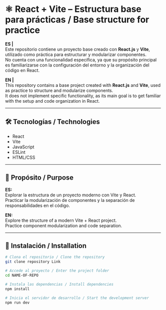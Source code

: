 # ⚛️ React + Vite – Estructura base para prácticas / Base structure for practice

**ES |**  
Este repositorio contiene un proyecto base creado con **React.js** y **Vite**, utilizado como práctica para estructurar y modularizar componentes.  
No cuenta con una funcionalidad específica, ya que su propósito principal es familiarizarse con la configuración del entorno y la organización del código en React.

**EN |**  
This repository contains a base project created with **React.js** and **Vite**, used as practice to structure and modularize components.  
It does not implement specific functionality, as its main goal is to get familiar with the setup and code organization in React.

---

## 🛠 Tecnologías / Technologies

- React  
- Vite  
- JavaScript  
- ESLint  
- HTML/CSS

---

## 🎯 Propósito / Purpose

**ES:**  
Explorar la estructura de un proyecto moderno con Vite y React.  
Practicar la modularización de componentes y la separación de responsabilidades en el código.

**EN:**  
Explore the structure of a modern Vite + React project.  
Practice component modularization and code separation.

---

## 🚀 Instalación / Installation

```bash
# Clona el repositorio / Clone the repository
git clone repository Link

# Accede al proyecto / Enter the project folder
cd NAME-OF-REPO

# Instala las dependencias / Install dependencies
npm install

# Inicia el servidor de desarrollo / Start the development server
npm run dev
